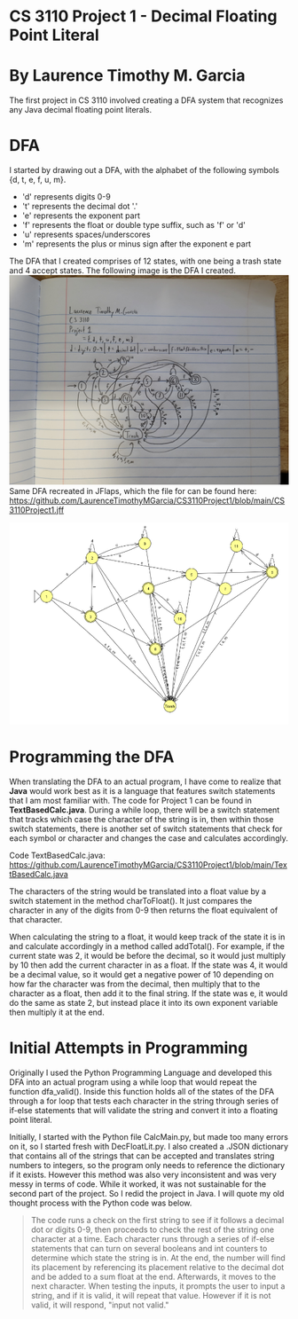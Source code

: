 # CS 3110 Project 1 - Decimal Floating Point Literal
# By Laurence Timothy M. Garcia
The first project in CS 3110 involved creating a DFA system that recognizes any Java decimal floating point literals.

# DFA
I started by drawing out a DFA, with the alphabet of the following symbols {d, t, e, f, u, m}. 
- 'd' represents digits 0-9
- 't' represents the decimal dot '.'
- 'e' represents the exponent part
- 'f' represents the float or double type suffix, such as 'f' or 'd'
- 'u' represents spaces/underscores
- 'm' represents the plus or minus sign after the exponent e part

The DFA that I created comprises of 12 states, with one being a trash state and 4 accept states. The following image is the DFA I created.
![alt text](https://github.com/LaurenceTimothyMGarcia/CS3110Project1/blob/main/Images/DFA_Drawn.jpg)
Same DFA recreated in JFlaps, which the file for can be found here: https://github.com/LaurenceTimothyMGarcia/CS3110Project1/blob/main/CS3110Project1.jff

![alt text](https://github.com/LaurenceTimothyMGarcia/CS3110Project1/blob/main/Images/DFA_JFLAPS.png)

# Programming the DFA
When translating the DFA to an actual program, I have come to realize that **Java** would work best as it is a language that features switch statements that I am most familiar with. The code for Project 1 can be found in **TextBasedCalc.java**. During a while loop, there will be a switch statement that tracks which case the character of the string is in, then within those switch statements, there is another set of switch statements that check for each symbol or character and changes the case and calculates accordingly.

Code TextBasedCalc.java: https://github.com/LaurenceTimothyMGarcia/CS3110Project1/blob/main/TextBasedCalc.java

The characters of the string would be translated into a float value by a switch statement in the method charToFloat(). It just compares the character in any of the digits from 0-9 then returns the float equivalent of that character.

When calculating the string to a float, it would keep track of the state it is in and calculate accordingly in a method called addTotal(). For example, if the current state was 2, it would be before the decimal, so it would just multiply by 10 then add the current character in as a float. If the state was 4, it would be a decimal value, so it would get a negative power of 10 depending on how far the character was from the decimal, then multiply that to the character as a float, then add it to the final string. If the state was e, it would do the same as state 2, but instead place it into its own exponent variable then multiply it at the end.

# Initial Attempts in Programming
Originally I used the Python Programming Language and developed this DFA into an actual program using a while loop that would repeat the function dfa_valid().
Inside this function holds all of the states of the DFA through a for loop that tests each character in the string through series of if-else statements that will
validate the string and convert it into a floating point literal.

Initially, I started with the Python file CalcMain.py, but made too many errors on it, so I started fresh with DecFloatLit.py. I also created a .JSON dictionary that 
contains all of the strings that can be accepted and translates string numbers to integers, so the program only needs to reference the dictionary if it exists. However this method was also very inconsistent and was very messy in terms of code. While it worked, it was not sustainable for the second part of the project. So I redid the project in Java. I will quote my old thought process with the Python code was below.

>The code runs a check on the first string to see if it follows a decimal dot or digits 0-9, then proceeds to check the rest of the string one character at a time.
>Each character runs through a series of if-else statements that can turn on several booleans and int counters to determine which state the string is in. At the end,
>the number will find its placement by referencing its placement relative to the decimal dot and be added to a sum float at the end. Afterwards, it moves to the next
>character. When testing the inputs, it prompts the user to input a string, and if it is valid, it will repeat that value. However if it is not valid, it will respond, "input not valid."
